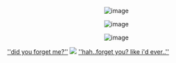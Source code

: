 <p align="center">
  <img src="https://64.media.tumblr.com/c1dfb81615cd7718888bdd060109175b/975ccc908c28de52-85/s1280x1920/5b6ab5a350f74f9fe4bc1073397b2f253f877129.pnj" alt="image"/>
</p>
<p align="center">
  <img src="https://media1.tenor.com/m/VAXAkRcRWfEAAAAC/honkai-honkai-star-rail.gif" alt="image"/>
</p>
<p align="center">
  <img src="https://64.media.tumblr.com/c95df7326b04ce7b9f4b9af467044acd/975ccc908c28de52-31/s1280x1920/5c5d4be77c11e94b221781b3b57f26cbc3cd22e6.pnj" alt="image"/>
</p>



[''did you forget me?''](https://www.tiktok.com/@cymairo/video/7508400630390672662)  ![](https://64.media.tumblr.com/3803e2367892af92a41b50d7a0a7a30e/dd079c2ddebbcc84-ac/s1280x1920/3651cc71c408cb3ef08716405bc4f93e64e3eafb.pnj) [''hah..forget you? like i'd ever..''](https://www.tiktok.com/@hyakvyas/video/7506227613766077718)
